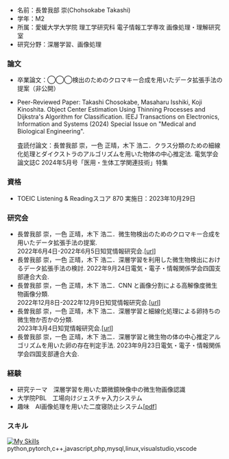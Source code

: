 * 名前：長曽我部 崇(Chohsokabe Takashi)
* 学年：M2
* 所属：愛媛大学大学院 理工学研究科 電子情報工学専攻 画像処理・理解研究室
* 研究分野：深層学習、画像処理

### 論文
* 卒業論文：◯◯◯検出のためのクロマキー合成を用いたデータ拡張手法の提案（非公開）
* Peer-Reviewed Paper: Takashi Chosokabe, Masaharu Isshiki, Koji Kinoshita. Object Center Estimation Using Thinning Processes and Dijkstra's Algorithm for Classification. IEEJ Transactions on Electronics, Information and Systems (2024) Special Issue on "Medical and Biological Engineering".
  
  査読付論文：長曽我部 崇，一色 正晴，木下 浩二．クラス分類のための細線化処理とダイクストラのアルゴリズムを用いた物体の中心推定法. 電気学会論文誌C 2024年5月号「医用・生体工学関連技術」特集
  
### 資格
* TOEIC Listening & Readingスコア 870
  実施日：2023年10月29日

### 研究会
* 長曽我部 崇，一色 正晴，木下 浩二．微生物検出のためのクロマキー合成を用いたデータ拡張手法の提案.  
2022年6月4日-2022年6月5日知覚情報研究会.[[url](https://www.bookpark.ne.jp/cm/ieej/detail/IEEJ-20220604C01301-001-PDF/)]
* 長曽我部 崇，一色 正晴，木下 浩二．深層学習を利用した微生物検出におけるデータ拡張手法の検討.
2022年9月24日電気・電子・情報関係学会四国支部連合大会.
* 長曽我部 崇，一色 正晴，木下 浩二．CNN と画像分割による高解像度微生物画像分類.  
2022年12月8日-2022年12月9日知覚情報研究会.[[url](https://www.bookpark.ne.jp/cm/ieej/detail/IEEJ-20221208C01301-015-PDF/)]
* 長曽我部 崇，一色 正晴，木下 浩二．深層学習と細線化処理による卵持ちの微生物か否かの分類.  
2023年3月4日知覚情報研究会.[[url](https://www.bookpark.ne.jp/cm/ieej/detail/IEEJ-20230304C01301-PDF/)]
* 長曽我部 崇，一色 正晴，木下 浩二．深層学習と微生物の体の中心推定アルゴリズムを用いた卵の存在判定手法.
2023年9月23日電気・電子・情報関係学会四国支部連合大会.

### 経験
* 研究テーマ　深層学習を用いた顕微鏡映像中の微生物画像認識
* 大学院PBL　工場向けジェスチャ入力システム
* 趣味　AI画像処理を用いた二度寝防止システム[[pdf](ポートフォリオ＿AI目覚まし.pdf)]

### スキル
[![My Skills](https://skillicons.dev/icons?i=py,pytorch,cpp,js,php,mysql,linux,visualstudio,vscode)](https://skillicons.dev)  
python,pytorch,c++,javascript,php,mysql,linux,visualstudio,vscode


<!--
**chosokabe1/chosokabe1** is a ✨ _special_ ✨ repository because its `README.md` (this file) appears on your GitHub profile.

Here are some ideas to get you started:

- 🔭 I’m currently working on ...
- 🌱 I’m currently learning ...
- 👯 I’m looking to collaborate on ...
- 🤔 I’m looking for help with ...
- 💬 Ask me about ...
- 📫 How to reach me: ...
- 😄 Pronouns: ...
- ⚡ Fun fact: ...
-->
